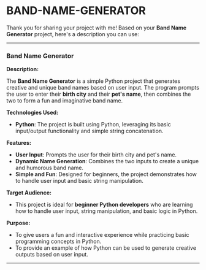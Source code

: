 # BAND-NAME-GENERATOR
Thank you for sharing your project with me! Based on your **Band Name Generator** project, here's a description you can use:

---

### **Band Name Generator**

**Description:**

The **Band Name Generator** is a simple Python project that generates creative and unique band names based on user input. The program prompts the user to enter their **birth city** and their **pet's name**, then combines the two to form a fun and imaginative band name.

**Technologies Used:**
- **Python**: The project is built using Python, leveraging its basic input/output functionality and simple string concatenation.

**Features:**
- **User Input**: Prompts the user for their birth city and pet's name.
- **Dynamic Name Generation**: Combines the two inputs to create a unique and humorous band name.
- **Simple and Fun**: Designed for beginners, the project demonstrates how to handle user input and basic string manipulation.

**Target Audience:**
- This project is ideal for **beginner Python developers** who are learning how to handle user input, string manipulation, and basic logic in Python.

**Purpose:**
- To give users a fun and interactive experience while practicing basic programming concepts in Python.
- To provide an example of how Python can be used to generate creative outputs based on user input.

---
